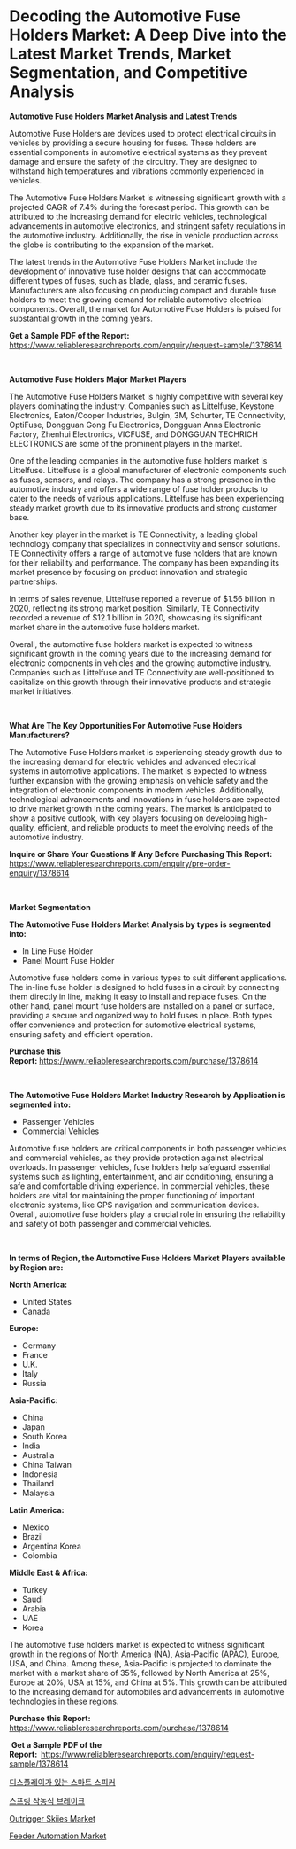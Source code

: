<p><h1>Decoding the Automotive Fuse Holders Market: A Deep Dive into the Latest Market Trends, Market Segmentation, and Competitive Analysis</h1></p><p><strong>Automotive Fuse Holders Market Analysis and Latest Trends</strong></p>
<p><p>Automotive Fuse Holders are devices used to protect electrical circuits in vehicles by providing a secure housing for fuses. These holders are essential components in automotive electrical systems as they prevent damage and ensure the safety of the circuitry. They are designed to withstand high temperatures and vibrations commonly experienced in vehicles.</p><p>The Automotive Fuse Holders Market is witnessing significant growth with a projected CAGR of 7.4% during the forecast period. This growth can be attributed to the increasing demand for electric vehicles, technological advancements in automotive electronics, and stringent safety regulations in the automotive industry. Additionally, the rise in vehicle production across the globe is contributing to the expansion of the market.</p><p>The latest trends in the Automotive Fuse Holders Market include the development of innovative fuse holder designs that can accommodate different types of fuses, such as blade, glass, and ceramic fuses. Manufacturers are also focusing on producing compact and durable fuse holders to meet the growing demand for reliable automotive electrical components. Overall, the market for Automotive Fuse Holders is poised for substantial growth in the coming years.</p></p>
<p><strong>Get a Sample PDF of the Report:&nbsp;</strong> <a href="https://www.reliableresearchreports.com/enquiry/request-sample/1378614">https://www.reliableresearchreports.com/enquiry/request-sample/1378614</a></p>
<p>&nbsp;</p>
<p><strong>Automotive Fuse Holders Major Market Players</strong></p>
<p><p>The Automotive Fuse Holders Market is highly competitive with several key players dominating the industry. Companies such as Littelfuse, Keystone Electronics, Eaton/Cooper Industries, Bulgin, 3M, Schurter, TE Connectivity, OptiFuse, Dongguan Gong Fu Electronics, Dongguan Anns Electronic Factory, Zhenhui Electronics, VICFUSE, and DONGGUAN TECHRICH ELECTRONICS are some of the prominent players in the market.</p><p>One of the leading companies in the automotive fuse holders market is Littelfuse. Littelfuse is a global manufacturer of electronic components such as fuses, sensors, and relays. The company has a strong presence in the automotive industry and offers a wide range of fuse holder products to cater to the needs of various applications. Littelfuse has been experiencing steady market growth due to its innovative products and strong customer base.</p><p>Another key player in the market is TE Connectivity, a leading global technology company that specializes in connectivity and sensor solutions. TE Connectivity offers a range of automotive fuse holders that are known for their reliability and performance. The company has been expanding its market presence by focusing on product innovation and strategic partnerships.</p><p>In terms of sales revenue, Littelfuse reported a revenue of $1.56 billion in 2020, reflecting its strong market position. Similarly, TE Connectivity recorded a revenue of $12.1 billion in 2020, showcasing its significant market share in the automotive fuse holders market.</p><p>Overall, the automotive fuse holders market is expected to witness significant growth in the coming years due to the increasing demand for electronic components in vehicles and the growing automotive industry. Companies such as Littelfuse and TE Connectivity are well-positioned to capitalize on this growth through their innovative products and strategic market initiatives.</p></p>
<p>&nbsp;</p>
<p><strong>What Are The Key Opportunities For Automotive Fuse Holders Manufacturers?</strong></p>
<p><p>The Automotive Fuse Holders market is experiencing steady growth due to the increasing demand for electric vehicles and advanced electrical systems in automotive applications. The market is expected to witness further expansion with the growing emphasis on vehicle safety and the integration of electronic components in modern vehicles. Additionally, technological advancements and innovations in fuse holders are expected to drive market growth in the coming years. The market is anticipated to show a positive outlook, with key players focusing on developing high-quality, efficient, and reliable products to meet the evolving needs of the automotive industry.</p></p>
<p><strong>Inquire or Share Your Questions If Any Before Purchasing This Report:</strong> <a href="https://www.reliableresearchreports.com/enquiry/pre-order-enquiry/1378614">https://www.reliableresearchreports.com/enquiry/pre-order-enquiry/1378614</a></p>
<p>&nbsp;</p>
<p><strong>Market Segmentation</strong></p>
<p><strong>The Automotive Fuse Holders Market Analysis by types is segmented into:</strong></p>
<p><ul><li>In Line Fuse Holder</li><li>Panel Mount Fuse Holder</li></ul></p>
<p><p>Automotive fuse holders come in various types to suit different applications. The in-line fuse holder is designed to hold fuses in a circuit by connecting them directly in line, making it easy to install and replace fuses. On the other hand, panel mount fuse holders are installed on a panel or surface, providing a secure and organized way to hold fuses in place. Both types offer convenience and protection for automotive electrical systems, ensuring safety and efficient operation.</p></p>
<p><strong>Purchase this Report:&nbsp;</strong><a href="https://www.reliableresearchreports.com/purchase/1378614">https://www.reliableresearchreports.com/purchase/1378614</a></p>
<p>&nbsp;</p>
<p><strong>The Automotive Fuse Holders Market Industry Research by Application is segmented into:</strong></p>
<p><ul><li>Passenger Vehicles</li><li>Commercial Vehicles</li></ul></p>
<p><p>Automotive fuse holders are critical components in both passenger vehicles and commercial vehicles, as they provide protection against electrical overloads. In passenger vehicles, fuse holders help safeguard essential systems such as lighting, entertainment, and air conditioning, ensuring a safe and comfortable driving experience. In commercial vehicles, these holders are vital for maintaining the proper functioning of important electronic systems, like GPS navigation and communication devices. Overall, automotive fuse holders play a crucial role in ensuring the reliability and safety of both passenger and commercial vehicles.</p></p>
<p>&nbsp;</p>
<p><strong>In terms of Region, the Automotive Fuse Holders Market Players available by Region are:</strong></p>
<p>
    <p> <strong> North America: </strong>
        <ul>
            <li>United States</li>
            <li>Canada</li>
        </ul>
        </p> 
    <p> <strong> Europe: </strong>
        <ul>
            <li>Germany</li>
            <li>France</li>
            <li>U.K.</li>
            <li>Italy</li>
            <li>Russia</li>
        </ul>
        </p> 
    <p> <strong> Asia-Pacific: </strong>
        <ul>
            <li>China</li>
            <li>Japan</li>
            <li>South Korea</li>
            <li>India</li>
            <li>Australia</li>
            <li>China Taiwan</li>
            <li>Indonesia</li>
            <li>Thailand</li>
            <li>Malaysia</li>
        </ul>
        </p> 
    <p> <strong> Latin America: </strong>
        <ul>
            <li>Mexico</li>
            <li>Brazil</li>
            <li>Argentina Korea</li>
            <li>Colombia</li>
        </ul>
        </p> 
    <p> <strong> Middle East & Africa: </strong>
        <ul>
            <li>Turkey</li>
            <li>Saudi</li>
            <li>Arabia</li>
            <li>UAE</li>
            <li>Korea</li>
        </ul>
    </p>
    </p>
<p><p>The automotive fuse holders market is expected to witness significant growth in the regions of North America (NA), Asia-Pacific (APAC), Europe, USA, and China. Among these, Asia-Pacific is projected to dominate the market with a market share of 35%, followed by North America at 25%, Europe at 20%, USA at 15%, and China at 5%. This growth can be attributed to the increasing demand for automobiles and advancements in automotive technologies in these regions.</p></p>
<p><strong>Purchase this Report: </strong><a href="https://www.reliableresearchreports.com/purchase/1378614">https://www.reliableresearchreports.com/purchase/1378614</a></p>
<p>&nbsp;<strong>Get a Sample PDF of the Report:&nbsp;&nbsp;</strong><a href="https://www.reliableresearchreports.com/enquiry/request-sample/1378614">https://www.reliableresearchreports.com/enquiry/request-sample/1378614</a></p>
<p><strong></strong></p>
<p><p><a href="https://medium.com/@cgqaspvtwatd834/%EB%94%94%EC%8A%A4%ED%94%8C%EB%A0%88%EC%9D%B4%EA%B0%80-%EC%9E%A5%EC%B0%A9%EB%90%9C-%EC%8A%A4%EB%A7%88%ED%8A%B8-%EC%8A%A4%ED%94%BC%EC%BB%A4-%EC%8B%9C%EC%9E%A5-%EC%A0%84%EB%A7%9D-%EC%82%B0%EC%97%85-%EA%B0%9C%EC%9A%94-%EB%B0%8F-%EC%98%88%EC%B8%A1-2024%EB%85%84%EB%B6%80%ED%84%B0-2031%EB%85%84%EA%B9%8C%EC%A7%80-cf145e5c8157">디스플레이가 있는 스마트 스피커</a></p><p><a href="https://medium.com/@cgqaspvtwatd834/%EB%B4%84-%EC%8B%9C%EB%8F%99-%EB%B8%8C%EB%A0%88%EC%9D%B4%ED%81%AC-%EC%8B%9C%EC%9E%A5-%EC%84%B1%EA%B3%B5%EC%A0%81%EC%9D%B8-%EB%B9%84%EC%A6%88%EB%8B%88%EC%8A%A4-%EC%A0%84%EB%9E%B5%EC%9D%98-%ED%95%B5%EC%8B%AC-2031%EB%85%84%EA%B9%8C%EC%A7%80-%EC%98%88%EC%B8%A1-4cbabf0f7cf5">스프링 작동식 브레이크</a></p><p><a href="https://view.publitas.com/reportprime-1/outrigger-skiies-market-research-report-provides-thorough-industry-overview-which-offers-an-in-depth-analysis-of-product-trends-and-new-market-divisions/">Outrigger Skiies Market</a></p><p><a href="https://zircon-bluebell-299.notion.site/Feeder-Automation-Market-with-the-goal-of-estimating-the-market-size-and-future-growth-potential-of--7af49126675f41d1a2441fde413f2e20">Feeder Automation Market</a></p></p>
